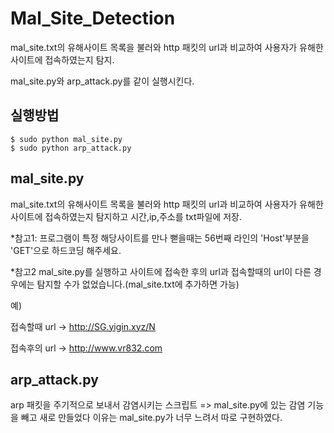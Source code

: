 # Mal_Site_Detection

mal_site.txt의 유해사이트 목록을 불러와 http 패킷의 url과 비교하여 사용자가 유해한 사이트에 접속하였는지 탐지.

mal_site.py와 arp_attack.py를 같이 실행시킨다.

실행방법
----
    $ sudo python mal_site.py 
    $ sudo python arp_attack.py


mal_site.py
-----------
mal_site.txt의 유해사이트 목록을 불러와 http 패킷의 url과 비교하여 사용자가 유해한 사이트에 접속하였는지 탐지하고 시간,ip,주소를 txt파일에 저장.

*참고1: 프로그램이 특정 해당사이트를 만나 뻗을때는 56번째 라인의 'Host'부분을 'GET'으로 하드코딩 해주세요.

*참고2
mal_site.py를 실행하고 사이트에 접속한 후의 url과 접속할때의 url이 다른 경우에는 탐지할 수가 없었습니다.(mal_site.txt에 추가하면 가능)

예)	

접속할때 url -> http://SG.yigin.xyz/N  
	
접속후의 url -> http://www.vr832.com


arp_attack.py
-----------
arp 패킷을 주기적으로 보내서 감염시키는 스크립트 => mal_site.py에 있는 감염 기능을 빼고 새로 만들었다 이유는 mal_site.py가 너무 느려서 따로 구현하였다.
